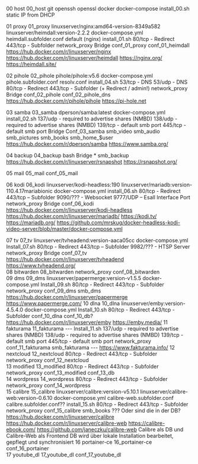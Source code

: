00	host	00_host	git openssh openssl docker docker-compose	install_00.sh		static IP from DHCP  	
  
01	proxy	01_proxy	linuxserver/nginx:amd64-version-8349a582 linuxserver/heimdall:version-2.2.2	docker-compose.yml heimdall.subfolder.conf default (nginx) install_01.sh	80/tcp - Redirect 443/tcp - Subfolder	network_proxy Bridge	conf_01_proxy conf_01_heimdall	https://hub.docker.com/r/linuxserver/nginx https://hub.docker.com/r/linuxserver/heimdall	https://nginx.org/ https://heimdall.site/	  
  
02	pihole	02_pihole	pihole/pihole:v5.6	docker-compose.yml pihole.subfolder.conf resolv.conf install_04.sh	53/tcp - DNS 53/udp - DNS 80/tcp - Redirect 443/tcp - Subfolder (+ Redirect / admin!)	network_proxy Bridge	conf_02_pihole conf_02_pihole_dns	https://hub.docker.com/r/pihole/pihole	https://pi-hole.net	  
  
03	samba	03_samba	dperson/samba:latest	docker-compose.yml install_02.sh	137/udp - required to advertise shares (NMBD) 138/udp - required to advertise shares (NMBD) 139/tcp  - default smb port 445/tcp  - default smb port	Bridge	Conf_03_samba smb_video smb_audio smb_pictures smb_books smb_home_$user	 https://hub.docker.com/r/dperson/samba	https://www.samba.org/	 
  
04	backup	04_backup			bash	Bridge	* smb_backup	https://hub.docker.com/r/linuxserver/rsnapshot	https://rsnapshot.org/	 
  
05	mail	05_mail					conf_05_mail			
  
06	kodi	06_kodi	linuxserver/kodi-headless:190 Iinuxserver/mariadb:version-110.4.17mariabionic	docker-compose.yml install_06.sh 	80/tcp - Redirect 443/tcp – Subfolder 9090/??? - Websocket 9777/UDP – Esall Interface Port	network_proxy Bridge	conf_06_kodi	https://hub.docker.com/r/linuxserver/kodi-headless https://hub.docker.com/r/linuxserver/mariadb/	https://kodi.tv/ https://mariadb.org/	https://github.com/mrskug/docker-headless-kodi-video-server/blob/master/docker-compose.yml  
  
07	tv	07_tv	linuxserver/tvheadend:version-aaca05cc	docker-compose.yml Install_07.sh 	80/tcp - Redirect 443/tcp – Subfolder 9982/??? - HTSP Server	network_proxy Bridge	conf_07_tv	https://hub.docker.com/r/linuxserver/tvheadend	https://www.tvheadend.org/	
08	bitwarden	08_bitwarden				network_proxy	conf_08_bitwarden			
09	dms	09_dms	linuxserver/papermerge:version-v1.5.5	docker-compose.yml Install_09.sh 	80/tcp - Redirect 443/tcp - Subfolder	network_proxy	conf_09_dms smb_dms	https://hub.docker.com/r/linuxserver/papermerge	https://www.papermerge.com/	
10	dlna	10_dlna	linuxserver/emby:version-4.5.4.0	docker-compose.yml Install_10.sh 	80/tcp - Redirect 443/tcp - Subfolder		conf_10_dlna conf_10_db?	https://hub.docker.com/r/linuxserver/emby	https://emby.media/	
11	fakturama	11_fakturama	---	Install_11.sh	137/udp - required to advertise shares (NMBD) 138/udp - required to advertise shares (NMBD) 139/tcp  - default smb port 445/tcp  - default smb port	network_proxy	conf_11_fakturama smb_fakturama	---	https://www.fakturama.info/	
12	nextcloud	12_nextcloud			80/tcp - Redirect 443/tcp - Subfolder	network_proxy	conf_12_nextcloud			
13	modified	13_modified			80/tcp - Redirect 443/tcp - Subfolder	network_proxy	conf_13_modified conf_13_db			
14	wordpress	14_wordpress			80/tcp - Redirect 443/tcp - Subfolder	network_proxy	conf_14_wordpress			
15	calibre	15_calibre	linuxserver/calibre:version-v5.10.1 linuxserver/calibre-web:version-0.6.10	docker-compose.yml calibre-web.subfolder.conf calibre.subfolder.conf?? install_15.sh	80/tcp - Redirect 443/tcp - Subfolder	network_proxy	conf_15_calibre smb_books ??? Oder sind die in der DB?	https://hub.docker.com/r/linuxserver/calibre https://hub.docker.com/r/linuxserver/calibre-web	https://calibre-ebook.com/  https://github.com/janeczku/calibre-web	Calibre als DB und Calibre-Web als Frontend DB wird über lokale Installation bearbeitet, gepflegt und synchronisiert
16	portainer-ce	16_portainer-ce					conf_16_portainer			
17	youtube_dl	17_youtube_dl					conf_17_youtube_dl			
